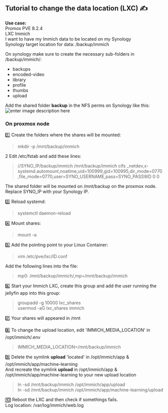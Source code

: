 ## Tutorial to change the data location  (LXC) ✍️

**Use case:**  
Promox PVE 8.2.4  
LXC Immich  
I want to have my Immich data to be located on my Synology  
Synology target location for data: /backup/immich  

On synology make sure to create the necessary sub-folders in /backup/immich/: 
- backups
- encoded-video
- library
- profile
- thumbs
- upload

Add the shared folder **backup** in the NFS perms on Synology like this:
![enter image description here](https://i.imgur.com/aldEjlc.png)

### On proxmox node  

:one: Create the folders where the shares will be mounted:  
> mkdir -p /mnt/backup/immich  

2️ Edit /etc/fstab and add these lines:

>//SYNO_IP/backup/immich /mnt/backup/immich cifs _netdev,x-systemd.automount,noatime,uid=100999,gid=100995,dir_mode=0770,file_mode=0770,user=SYNO_USERNAME,pass=SYNO_PASSWD 0 0

The shared folder will be mounted on /mnt/backup on the proxmox node. Replace SYNO_IP with your Synology IP.  


:three: Reload systemd:  
>systemctl daemon-reload  

:four: Mount shares: 
>mount -a

:five: Add the pointing point to your Linux Container:  
> vim /etc/pve/lxc/ID.conf

Add the following lines into the file:  

>mp0: /mnt/backup/immich/,mp=/mnt/backup/immich

:six: Start your Immich LXC, create this group and add the user running the jellyfin app into this group:

> groupadd -g 10000 lxc_shares  
> usermod -aG lxc_shares immich

:seven: Your shares will appeared in /mnt

:eight: To change the upload location, edit 'IMMICH_MEDIA_LOCATION' in /opt/immich/.env
> IMMICH_MEDIA_LOCATION=/mnt/backup/immich

9️⃣ Delete the symlink **upload** 'located' in /opt/immich/app & /opt/immich/app/machine-learning  
And recreate the symlink **upload** in /opt/immich/app & /opt/immich/app/machine-learning to your new upload location  
> ln -sd /mnt/backup/immich /opt/immich/app/upload  
> ln -sd /mnt/backup/immich /opt/immich/app/machine-learning/upload

🔟 Reboot the LXC and then check if somethings fails.  
Log location: /var/log/immich/web.log
